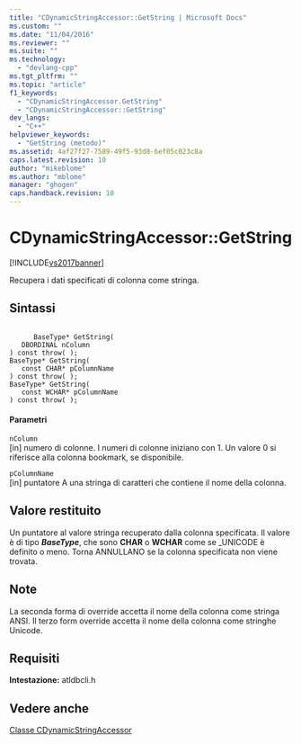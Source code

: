 ```yaml
---
title: "CDynamicStringAccessor::GetString | Microsoft Docs"
ms.custom: ""
ms.date: "11/04/2016"
ms.reviewer: ""
ms.suite: ""
ms.technology: 
  - "devlang-cpp"
ms.tgt_pltfrm: ""
ms.topic: "article"
f1_keywords: 
  - "CDynamicStringAccessor.GetString"
  - "CDynamicStringAccessor::GetString"
dev_langs: 
  - "C++"
helpviewer_keywords: 
  - "GetString (metodo)"
ms.assetid: 4af27f27-7589-49f5-93d8-6ef05c023c8a
caps.latest.revision: 10
author: "mikeblome"
ms.author: "mblome"
manager: "ghogen"
caps.handback.revision: 10
---
```

# CDynamicStringAccessor::GetString
[!INCLUDE[vs2017banner](../../assembler/inline/includes/vs2017banner.md)]

Recupera i dati specificati di colonna come stringa.  
  
## Sintassi  
  
```  
  
      BaseType* GetString(  
   DBORDINAL nColumn  
) const throw( );  
BaseType* GetString(  
   const CHAR* pColumnName  
) const throw( );  
BaseType* GetString(  
   const WCHAR* pColumnName  
) const throw( );  
```  
  
#### Parametri  
 `nColumn`  
 \[in\] numero di colonne.  I numeri di colonne iniziano con 1.  Un valore 0 si riferisce alla colonna bookmark, se disponibile.  
  
 `pColumnName`  
 \[in\] puntatore A una stringa di caratteri che contiene il nome della colonna.  
  
## Valore restituito  
 Un puntatore al valore stringa recuperato dalla colonna specificata.  Il valore è di tipo ***BaseType***, che sono **CHAR**  o **WCHAR** come se \_UNICODE è definito o meno.  Torna ANNULLANO se la colonna specificata non viene trovata.  
  
## Note  
 La seconda forma di override accetta il nome della colonna come stringa ANSI.  Il terzo form override accetta il nome della colonna come stringhe Unicode.  
  
## Requisiti  
 **Intestazione:** atldbcli.h  
  
## Vedere anche  
 [Classe CDynamicStringAccessor](../../data/oledb/cdynamicstringaccessor-class.md)